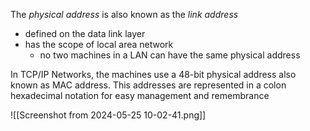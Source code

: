 The *physical address* is also known as the *link address* 
- defined on the data link layer
- has the scope of local area network
	- no two machines in a LAN can have the same physical address

In TCP/IP Networks, the machines use a 48-bit physical address also known as MAC address. This addresses are represented in a colon hexadecimal notation for easy management and remembrance

![[Screenshot from 2024-05-25 10-02-41.png]]

